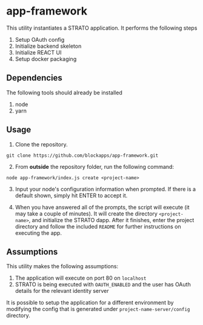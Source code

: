 # app-framework

This utility instantiates a STRATO application. It performs the following steps

1. Setup OAuth config
2. Initialize backend skeleton
3. Initialize REACT UI
4. Setup docker packaging

## Dependencies

The following tools should already be installed

1. node
2. yarn

## Usage
1. Clone the repository.
``` 
git clone https://github.com/blockapps/app-framework.git
```

2. From **outside** the repository folder, run the following command:

```
node app-framework/index.js create <project-name>
```

3. Input your node's configuration information when prompted. If there is a default shown, simply hit ENTER to accept it.

4. When you have answered all of the prompts, the script will execute (it may take a couple of minutes). It will create the directory `<project-name>`, and initialize the STRATO dapp. After it finishes, enter the project directory and follow the included `README` for further instructions on executing the app.


## Assumptions

This utility makes the following assumptions:

1. The application will execute on port 80 on `localhost`
2. STRATO is being executed with `OAUTH_ENABLED` and the user has OAuth details for the relevant identity server

It is possible to setup the application for a different environment by modifying the config that is generated under `project-name-server/config` directory.
